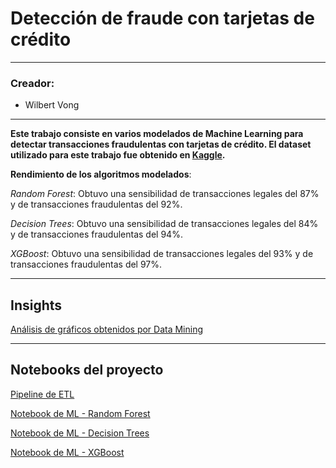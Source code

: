 # Detección de fraude con tarjetas de crédito

---

### Creador:
- Wilbert Vong

---

**Este trabajo consiste en varios modelados de Machine Learning para detectar transacciones fraudulentas con tarjetas de crédito. El dataset utilizado para este trabajo fue obtenido en [Kaggle](https://www.kaggle.com/datasets/kartik2112/fraud-detection).**

**Rendimiento de los algoritmos modelados**:

*Random Forest*: Obtuvo una sensibilidad de transacciones legales del 87% y de transacciones fraudulentas del 92%.

*Decision Trees*: Obtuvo una sensibilidad de transacciones legales del 84% y de transacciones fraudulentas del 94%.

*XGBoost*: Obtuvo una sensibilidad de transacciones legales del 93% y de transacciones fraudulentas del 97%.

---

## Insights

[Análisis de gráficos obtenidos por Data Mining](https://github.com/wv-bigdata/ifarhu-auxilios/blob/main/insights-ifarhu/resumen.md)

---

## Notebooks del proyecto

[Pipeline de ETL](https://colab.research.google.com/drive/1BCmGikpIdeq5eefDfMMNdSdTxM3KrW9E?usp=sharing)

[Notebook de ML - Random Forest](https://colab.research.google.com/drive/1_8oXrUTB5UavPCV0z5Y_JwxDVzh5Zcc0?usp=sharing)

[Notebook de ML - Decision Trees](https://colab.research.google.com/drive/1UmOfcqxLwCwOVynqKypzwuWcvCtWdzl6?usp=sharing)

[Notebook de ML - XGBoost](https://colab.research.google.com/drive/1YcmrXlKtKq3QT7wTcnf6uYEp95P9E4AX?usp=sharing)

